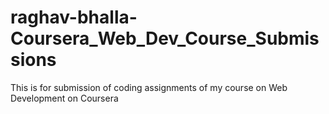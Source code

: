 # raghav-bhalla-Coursera_Web_Dev_Course_Submissions
This is for submission of coding assignments of my course on Web Development on Coursera
